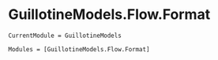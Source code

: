 # GuillotineModels.Flow.Format

```@meta
CurrentModule = GuillotineModels
```

```@autodocs
Modules = [GuillotineModels.Flow.Format]
```

